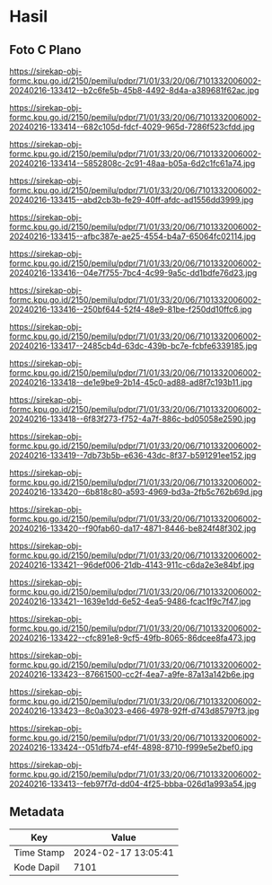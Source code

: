 # Hasil

## Foto C Plano

https://sirekap-obj-formc.kpu.go.id/2150/pemilu/pdpr/71/01/33/20/06/7101332006002-20240216-133412--b2c6fe5b-45b8-4492-8d4a-a389681f62ac.jpg

https://sirekap-obj-formc.kpu.go.id/2150/pemilu/pdpr/71/01/33/20/06/7101332006002-20240216-133414--682c105d-fdcf-4029-965d-7286f523cfdd.jpg

https://sirekap-obj-formc.kpu.go.id/2150/pemilu/pdpr/71/01/33/20/06/7101332006002-20240216-133414--5852808c-2c91-48aa-b05a-6d2c1fc61a74.jpg

https://sirekap-obj-formc.kpu.go.id/2150/pemilu/pdpr/71/01/33/20/06/7101332006002-20240216-133415--abd2cb3b-fe29-40ff-afdc-ad1556dd3999.jpg

https://sirekap-obj-formc.kpu.go.id/2150/pemilu/pdpr/71/01/33/20/06/7101332006002-20240216-133415--afbc387e-ae25-4554-b4a7-65064fc02114.jpg

https://sirekap-obj-formc.kpu.go.id/2150/pemilu/pdpr/71/01/33/20/06/7101332006002-20240216-133416--04e7f755-7bc4-4c99-9a5c-dd1bdfe76d23.jpg

https://sirekap-obj-formc.kpu.go.id/2150/pemilu/pdpr/71/01/33/20/06/7101332006002-20240216-133416--250bf644-52f4-48e9-81be-f250dd10ffc6.jpg

https://sirekap-obj-formc.kpu.go.id/2150/pemilu/pdpr/71/01/33/20/06/7101332006002-20240216-133417--2485cb4d-63dc-439b-bc7e-fcbfe6339185.jpg

https://sirekap-obj-formc.kpu.go.id/2150/pemilu/pdpr/71/01/33/20/06/7101332006002-20240216-133418--de1e9be9-2b14-45c0-ad88-ad8f7c193b11.jpg

https://sirekap-obj-formc.kpu.go.id/2150/pemilu/pdpr/71/01/33/20/06/7101332006002-20240216-133418--6f83f273-f752-4a7f-886c-bd05058e2590.jpg

https://sirekap-obj-formc.kpu.go.id/2150/pemilu/pdpr/71/01/33/20/06/7101332006002-20240216-133419--7db73b5b-e636-43dc-8f37-b591291ee152.jpg

https://sirekap-obj-formc.kpu.go.id/2150/pemilu/pdpr/71/01/33/20/06/7101332006002-20240216-133420--6b818c80-a593-4969-bd3a-2fb5c762b69d.jpg

https://sirekap-obj-formc.kpu.go.id/2150/pemilu/pdpr/71/01/33/20/06/7101332006002-20240216-133420--f90fab60-da17-4871-8446-be824f48f302.jpg

https://sirekap-obj-formc.kpu.go.id/2150/pemilu/pdpr/71/01/33/20/06/7101332006002-20240216-133421--96def006-21db-4143-911c-c6da2e3e84bf.jpg

https://sirekap-obj-formc.kpu.go.id/2150/pemilu/pdpr/71/01/33/20/06/7101332006002-20240216-133421--1639e1dd-6e52-4ea5-9486-fcac1f9c7f47.jpg

https://sirekap-obj-formc.kpu.go.id/2150/pemilu/pdpr/71/01/33/20/06/7101332006002-20240216-133422--cfc891e8-9cf5-49fb-8065-86dcee8fa473.jpg

https://sirekap-obj-formc.kpu.go.id/2150/pemilu/pdpr/71/01/33/20/06/7101332006002-20240216-133423--87661500-cc2f-4ea7-a9fe-87a13a142b6e.jpg

https://sirekap-obj-formc.kpu.go.id/2150/pemilu/pdpr/71/01/33/20/06/7101332006002-20240216-133423--8c0a3023-e466-4978-92ff-d743d85797f3.jpg

https://sirekap-obj-formc.kpu.go.id/2150/pemilu/pdpr/71/01/33/20/06/7101332006002-20240216-133424--051dfb74-ef4f-4898-8710-f999e5e2bef0.jpg

https://sirekap-obj-formc.kpu.go.id/2150/pemilu/pdpr/71/01/33/20/06/7101332006002-20240216-133413--feb97f7d-dd04-4f25-bbba-026d1a993a54.jpg


## Metadata

| Key        | Value               |
| ---------- | ------------------- |
| Time Stamp | 2024-02-17 13:05:41 |
| Kode Dapil | 7101                |



